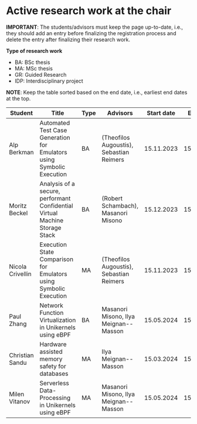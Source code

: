 # Active research work at the chair


**IMPORTANT**: The students/advisors must keep the page up-to-date, i.e., they should add an entry before finalizing the registration process and delete the entry after finalizing their research work.

**Type of research work** 
  - BA: BSc thesis
  - MA: MSc thesis
  - GR: Guided Research
  - IDP: Interdisciplinary project

**NOTE**: Keep the table sorted based on the end date, i.e., earliest end dates at the top.

| Student            | Title                                                                                 | Type | Advisors          | Start date | End date |
| ------------------ | ------------------------------------------------------------------------------------- | ---- | ----------------- | --------------- |--------------- |
| Alp Berkman        | Automated Test Case Generation for Emulators using Symbolic Execution | BA | (Theofilos Augoustis), Sebastian Reimers | 15.11.2023 | 15.03.2024 |
| Moritz Beckel      | Analysis of a secure, performant Confidential Virtual Machine Storage Stack | BA | (Robert Schambach), Masanori Misono | 15.12.2023 | 15.04.2024 |
| Nicola Crivellin   | Execution State Comparison for Emulators using Symbolic Execution | MA | (Theofilos Augoustis), Sebastian Reimers | 15.11.2023 | 15.05.2024 |
| Paul Zhang         | Network Function Virtualization in Unikernels using eBPF | BA | Masanori Misono, Ilya Meignan--Masson | 15.05.2024 | 15.09.2024 |
| Christian Sandu    | Hardware assisted memory safety for databases | MA | Ilya Meignan--Masson | 15.03.2024 | 15.09.2024 |
| Milen Vitanov      | Serverless Data-Processing in Unikernels using eBPF  | MA | Masanori Misono, Ilya Meignan--Masson | 15.05.2024 | 15.11.2024 |

